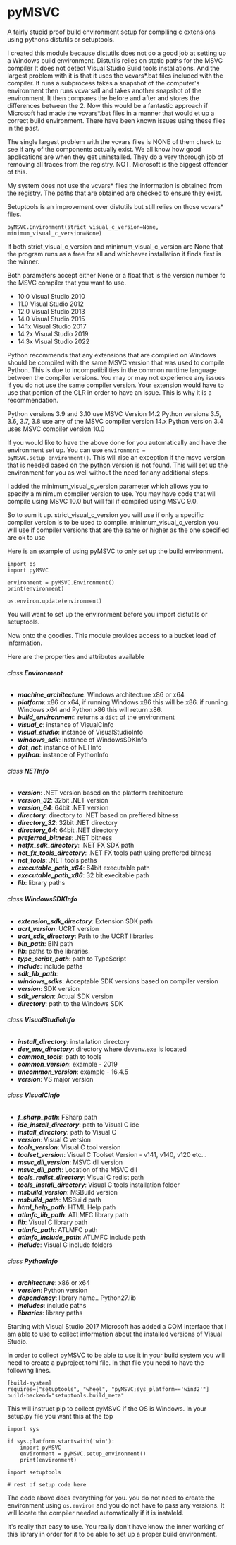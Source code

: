 # pyMSVC

A fairly stupid proof build environment setup for compiling c extensions using pythons distutils or setuptools.

I created this module because distutils does not do a good job at setting up a Windows build environment.
Distutils relies on static paths for the MSVC compiler It does not detect Visual Studio Build tools installations. And 
the largest problem with it is that it uses the vcvars*.bat files included with the compiler. It runs a subprocess 
takes a snapshot of the computer's environment then runs vcvarsall and takes another snapshot of the environment. It 
then compares the before and after and stores the differences between the 2. Now this would be a fantastic approach if
Microsoft had made the vcvars*.bat files in a manner that would et up a correct build environment. There have been known issues
using these files in the past.

The single largest problem with the vcvars files is NONE of them check to see if any of the components actually exist.
We all know how good applications are when they get uninstalled. They do a very thorough job of removing all traces 
from the registry. NOT. Microsoft is the biggest offender of this.

My system does not use the vcvars* files the information is obtained from the registry. The paths that are obtained are 
checked to ensure they exist.

Setuptools is an improvement over distutils but still relies on those vcvars* files.

`pyMSVC.Environment(strict_visual_c_version=None, minimum_visual_c_version=None)`

If both strict_visual_c_version and minimum_visual_c_version are None that the program runs as a free for all and 
whichever installation it finds first is the winner.

Both parameters accept either None or a float that is the version number fo the MSVC compiler that you want to use.

* 10.0 Visual Studio 2010
* 11.0 Visual Studio 2012
* 12.0 Visual Studio 2013
* 14.0 Visual Studio 2015
* 14.1x Visual Studio 2017
* 14.2x Visual Studio 2019
* 14.3x Visual Studio 2022

Python recommends that any extensions that are compiled on Windows should be compiled with the same MSVC version
that was used to compile Python. This is due to incompatibilities in the common runtime language between the 
compiler versions. You may or may not experience any issues if you do not use the same compiler version. Your extension 
would have to use that portion of the CLR in order to have an issue. This is why it is a recommendation.


Python versions 3.9 and 3.10 use MSVC Version 14.2
Python versions 3.5, 3.6, 3.7, 3.8 use any of the MSVC compiler version 14.x 
Python version 3.4 uses MSVC compiler version 10.0

If you would like to have the above done for you automatically and have the environment set up. You can use 
`environment = pyMSVC.setup_environment()`. This will rise an exception if the msvc version that is needed based on the 
python version is not found. This will set up the environment for you as well without the need for any additional steps.

I added the minimum_visual_c_version parameter which allows you to specify a minimum compiler version to use. 
You may have code that will compile using MSVC 10.0 but will fail if compiled using MSVC 9.0.

So to sum it up.
strict_visual_c_version you will use if only a specific compiler version is to be used to compile.
minimum_visual_c_version you will use if compiler versions that are the same or higher as the one specified are ok to use 

Here is an example of using pyMSVC to only set up the build environment.

    import os
    import pyMSVC

    environment = pyMSVC.Environment()
    print(environment)
    
    os.environ.update(environment)


You will want to set up the environment before you import distutils or setuptools.

Now onto the goodies. This module provides access to a bucket load of information. 
    
    
Here are the properties and attributes available


###### class ***Environment***
* ***machine_architecture***: Windows architecture x86 or x64
* ***platform***: x86 or x64, if running Windows x86 this will be x86. if running Windows x64 and Python x86 this will return x86.    
* ***build_environment***: returns a `dict` of the environment
* ***visual_c***: instance of VisualCInfo
* ***visual_studio***: instance of VisualStudioInfo 
* ***windows_sdk***: instance of WindowsSDKInfo
* ***dot_net***: instance of NETInfo
* ***python***: instance of PythonInfo


###### class ***NETInfo***
* ***version***: .NET version based on the platform architecture
* ***version_32***: 32bit .NET version
* ***version_64***: 64bit .NET version 
* ***directory***: directory to .NET based on preffered bitness
* ***directory_32***: 32bit .NET directory 
* ***directory_64***: 64bit .NET directory
* ***preferred_bitness***: .NET bitness
* ***netfx_sdk_directory***: .NET FX SDK path
* ***net_fx_tools_directory***: .NET FX tools path using preffered bitness
* ***net_tools***: .NET tools paths 
* ***executable_path_x64***: 64bit executable path
* ***executable_path_x86***: 32 bit execitable path
* ***lib***: library paths
   
    
###### class ***WindowsSDKInfo***
* ***extension_sdk_directory***: Extension SDK path
* ***ucrt_version***: UCRT version
* ***ucrt_sdk_directory***: Path to the UCRT libraries
* ***bin_path***: BIN path
* ***lib***: paths to the libraries.
* ***type_script_path***: path to TypeScript
* ***include***: include paths
* ***sdk_lib_path***: 
* ***windows_sdks***: Acceptable SDK versions based on compiler version
* ***version***: SDK version
* ***sdk_version***: Actual SDK version
* ***directory***: path to the Windows SDK


###### class ***VisualStudioInfo***
* ***install_directory***: installation directory
* ***dev_env_directory***: directory where devenv.exe is located
* ***common_tools***: path to tools
* ***common_version***: example - 2019 
* ***uncommon_version***: example - 16.4.5
* ***version***: VS major version


###### class ***VisualCInfo***
* ***f_sharp_path***: FSharp path
* ***ide_install_directory***: path to Visual C ide
* ***install_directory***: path to Visual C
* ***version***: Visual C version
* ***tools_version***: Visual C tool version
* ***toolset_version***: Visual C Toolset Version - v141, v140, v120 etc...
* ***msvc_dll_version***: MSVC dll version
* ***msvc_dll_path***: Location of the MSVC dll
* ***tools_redist_directory***: Visual C redist path
* ***tools_install_directory***: Visual C tools installation folder
* ***msbuild_version***: MSBuild version
* ***msbuild_path***: MSBuild path
* ***html_help_path***: HTML Help path
* ***atlmfc_lib_path***:  ATLMFC library path
* ***lib***: Visual C library path
* ***atlmfc_path***: ATLMFC path 
* ***atlmfc_include_path***: ATLMFC include path
* ***include***: Visual C include folders


###### class ***PythonInfo***
* ***architecture***: x86 or x64
* ***version***: Python version
* ***dependency***: library name.. Python27.lib
* ***includes***: include paths
* ***libraries***: library paths


Starting with Visual Studio 2017 Microsoft has added a COM interface that I am able to use
to collect information about the installed versions of Visual Studio. 

In order to collect pyMSVC to be able to use it in your build system you will 
need to create a pyproject.toml file. In that file you need to have the following lines.

    [build-system]
    requires=["setuptools", "wheel", "pyMSVC;sys_platform=='win32'"]
    build-backend="setuptools.build_meta"

This will instruct pip to collect pyMSVC if the OS is Windows.
In your setup.py file you want this at the top

    import sys

    if sys.platform.startswith('win'):
        import pyMSVC
        environment = pyMSVC.setup_environment()
        print(environment)

    import setuptools

    # rest of setup code here

The code above does everything for you. you do not need to create the 
environment using `os.environ` and you do not have to pass any versions. 
It will locate the compiler needed automatically if it is instaleld.  

It's really that easy to use. You really don't have know the inner working of
this library in order for it to be able to set up a proper build environment.

